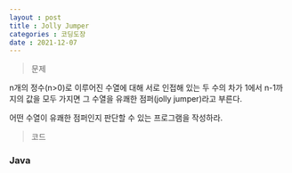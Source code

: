 ```yaml
---
layout : post
title : Jolly Jumper
categories : 코딩도장
date : 2021-12-07
---
```

> 문제 <br>

n개의 정수(n>0)로 이루어진 수열에 대해 서로 인접해 있는 두 수의 차가 1에서 n-1까지의 값을 모두 가지면 그 수열을 유쾌한 점퍼(jolly jumper)라고 부른다. 

어떤 수열이 유쾌한 점퍼인지 판단할 수 있는 프로그램을 작성하라.

> 코드
### Java

<script src="https://gist.github.com/kwontaehoon/45172276ba6aa30defcbaa8b5834391c.js"></script>
